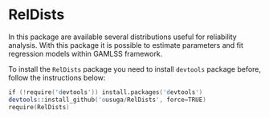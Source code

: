 # RelDists
In this package are available several distributions useful for reliability analysis. With this package it is possible to estimate parameters and fit regression models within GAMLSS framework.

To install the `RelDists` package you need to install `devtools` package before, follow the instructions below:

```s
if (!require('devtools')) install.packages('devtools')
devtools::install_github('ousuga/RelDists', force=TRUE)
require(RelDists)
```
